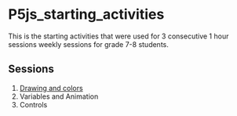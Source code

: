 # P5js_starting_activities
This is the starting activities that were used for 3 consecutive 1 hour sessions weekly sessions for grade 7-8 students.
## Sessions
1. [Drawing and colors](https://github.com/rowbottomn/P5js_starting_activities/blob/main/day1_drawing_and_colors.md)
2. Variables and Animation
3. Controls
